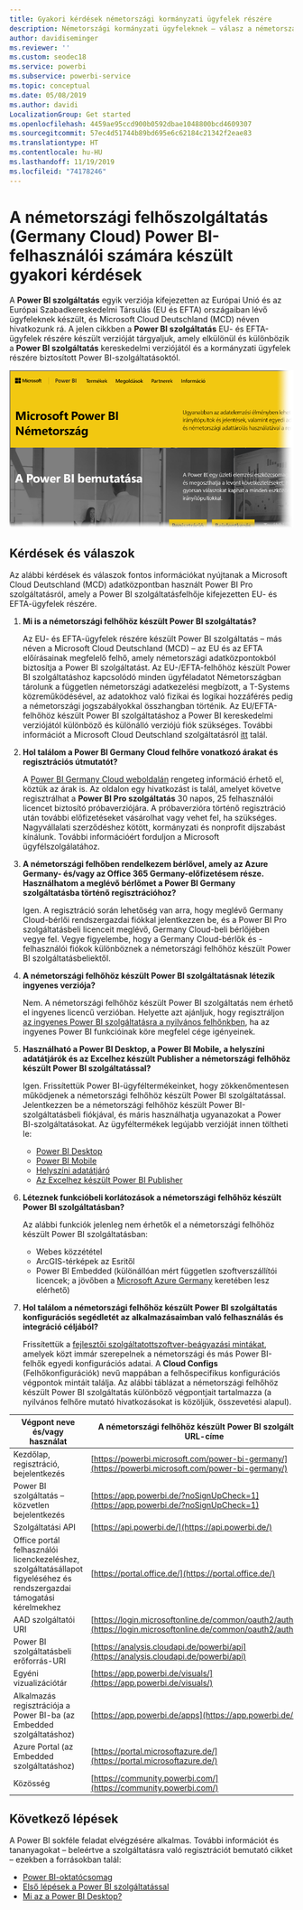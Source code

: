 ```yaml
---
title: Gyakori kérdések németországi kormányzati ügyfelek részére
description: Németországi kormányzati ügyfeleknek – válasz a németországi kormányzati Power BI szolgáltatással kapcsolatos gyakori kérdésekre
author: davidiseminger
ms.reviewer: ''
ms.custom: seodec18
ms.service: powerbi
ms.subservice: powerbi-service
ms.topic: conceptual
ms.date: 05/08/2019
ms.author: davidi
LocalizationGroup: Get started
ms.openlocfilehash: 4459ae95ccd900b0592dbae1048800bcd4609307
ms.sourcegitcommit: 57ec4d51744b89bd695e6c62184c21342f2eae83
ms.translationtype: HT
ms.contentlocale: hu-HU
ms.lasthandoff: 11/19/2019
ms.locfileid: "74178246"
---
```

# <a name="frequently-asked-questions-for-power-bi-for-germany-cloud-customers"></a>A németországi felhőszolgáltatás (Germany Cloud) Power BI-felhasználói számára készült gyakori kérdések
A **Power BI szolgáltatás** egyik verziója kifejezetten az Európai Unió és az Európai Szabadkereskedelmi Társulás (EU és EFTA) országaiban lévő ügyfeleknek készült, és Microsoft Cloud Deutschland (MCD) néven hivatkozunk rá. A jelen cikkben a **Power BI szolgáltatás** EU- és EFTA-ügyfelek részére készült verzióját tárgyaljuk, amely elkülönül és különbözik a **Power BI szolgáltatás** kereskedelmi verziójától és a kormányzati ügyfelek részére biztosított Power BI-szolgáltatásoktól.

![](media/service-govde-faq/govde-faq_01.png)

## <a name="questions-and-answers"></a>Kérdések és válaszok

Az alábbi kérdések és válaszok fontos információkat nyújtanak a Microsoft Cloud Deutschland (MCD) adatközpontban használt Power BI Pro szolgáltatásról, amely a Power BI szolgáltatásfelhője kifejezetten EU- és EFTA-ügyfelek részére.

1. **Mi is a németországi felhőhöz készült Power BI szolgáltatás?**
   
   Az EU- és EFTA-ügyfelek részére készült Power BI szolgáltatás – más néven a Microsoft Cloud Deutschland (MCD) – az EU és az EFTA előírásainak megfelelő felhő, amely németországi adatközpontokból biztosítja a Power BI szolgáltatást. Az EU-/EFTA-felhőhöz készült Power BI szolgáltatáshoz kapcsolódó minden ügyféladatot Németországban tárolunk a független németországi adatkezelési megbízott, a T-Systems közreműködésével, az adatokhoz való fizikai és logikai hozzáférés pedig a németországi jogszabályokkal összhangban történik. Az EU/EFTA-felhőhöz készült Power BI szolgáltatáshoz a Power BI kereskedelmi verziójától különböző és különálló verziójú fiók szükséges. További információt a Microsoft Cloud Deutschland szolgáltatásról [itt](https://www.microsoft.com/trustcenter/cloudservices/nationalcloud) talál.
2. **Hol találom a Power BI Germany Cloud felhőre vonatkozó árakat és regisztrációs útmutatót?**
   
   A [Power BI Germany Cloud weboldalán](https://powerbi.microsoft.com/power-bi-germany/) rengeteg információ érhető el, köztük az árak is. Az oldalon egy hivatkozást is talál, amelyet követve regisztrálhat a **Power BI Pro szolgáltatás** 30 napos, 25 felhasználói licencet biztosító próbaverziójára. A próbaverzióra történő regisztráció után további előfizetéseket vásárolhat vagy vehet fel, ha szükséges. Nagyvállalati szerződéshez kötött, kormányzati és nonprofit díjszabást kínálunk. További információért forduljon a Microsoft ügyfélszolgálatához.
3. **A németországi felhőben rendelkezem bérlővel, amely az Azure Germany- és/vagy az Office 365 Germany-előfizetésem része. Használhatom a meglévő bérlőmet a Power BI Germany szolgáltatásba történő regisztrációhoz?**
   
   Igen. A regisztráció során lehetőség van arra, hogy meglévő Germany Cloud-bérlői rendszergazdai fiókkal jelentkezzen be, és a Power BI Pro szolgáltatásbeli licenceit meglévő, Germany Cloud-beli bérlőjében vegye fel. Vegye figyelembe, hogy a Germany Cloud-bérlők és -felhasználói fiókok különböznek a németországi felhőhöz készült Power BI szolgáltatásbeliektől.
4. **A németországi felhőhöz készült Power BI szolgáltatásnak létezik ingyenes verziója?**
   
   Nem. A németországi felhőhöz készült Power BI szolgáltatás nem érhető el ingyenes licencű verzióban. Helyette azt ajánljuk, hogy regisztráljon [az ingyenes Power BI szolgáltatásra a nyilvános felhőnkben](https://powerbi.microsoft.com/get-started/), ha az ingyenes Power BI funkcióinak köre megfelel cége igényeinek.
5. **Használható a Power BI Desktop, a Power BI Mobile, a helyszíni adatátjárók és az Excelhez készült Publisher a németországi felhőhöz készült Power BI szolgáltatással?**
   
   Igen. Frissítettük Power BI-ügyféltermékeinket, hogy zökkenőmentesen működjenek a németországi felhőhöz készült Power BI szolgáltatással. Jelentkezzen be a németországi felhőhöz készült Power BI-szolgáltatásbeli fiókjával, és máris használhatja ugyanazokat a Power BI-szolgáltatásokat. Az ügyféltermékek legújabb verzióját innen töltheti le:
   
   * [Power BI Desktop](https://powerbi.microsoft.com/desktop/)
   * [Power BI Mobile](https://powerbi.microsoft.com/mobile/)
   * [Helyszíni adatátjáró](https://powerbi.microsoft.com/gateway/)
   * [Az Excelhez készült Power BI Publisher](https://powerbi.microsoft.com/excel-dashboard-publisher/)
6. **Léteznek funkcióbeli korlátozások a németországi felhőhöz készült Power BI szolgáltatásban?**
   
   Az alábbi funkciók jelenleg nem érhetők el a németországi felhőhöz készült Power BI szolgáltatásban:
   
   * Webes közzététel
   * ArcGIS-térképek az Esritől
   * Power BI Embedded (különállóan mért független szoftverszállítói licencek; a jövőben a [Microsoft Azure Germany](https://azure.microsoft.com/overview/clouds/germany/) keretében lesz elérhető)
7. **Hol találom a németországi felhőhöz készült Power BI szolgáltatás konfigurációs segédletét az alkalmazásaimban való felhasználás és integráció céljából?**
   
   Frissítettük a [fejlesztői szolgáltatottszoftver-beágyazási mintákat](https://github.com/Microsoft/PowerBI-Developer-Samples), amelyek közt immár szerepelnek a németországi és más Power BI-felhők egyedi konfigurációs adatai. A **Cloud Configs** (Felhőkonfigurációk) nevű mappában a felhőspecifikus konfigurációs végpontok mintáit találja. Az alábbi táblázat a németországi felhőhöz készült Power BI szolgáltatás különböző végpontjait tartalmazza (a nyilvános felhőre mutató hivatkozásokat is közöljük, összevetési alapul).

| **Végpont neve és/vagy használat** | **A németországi felhőhöz készült Power BI szolgáltatás URL-címe** | **A neki megfelelő URL-cím a nyilvános felhőben (összevetési alapul)** |
| --- | --- | --- |
| Kezdőlap, regisztráció, bejelentkezés |[https://powerbi.microsoft.com/power-bi-germany/](https://powerbi.microsoft.com/power-bi-germany/) |[https://powerbi.microsoft.com/](https://powerbi.microsoft.com/) |
| Power BI szolgáltatás – közvetlen bejelentkezés |[https://app.powerbi.de/?noSignUpCheck=1](https://app.powerbi.de/?noSignUpCheck=1) |[https://app.powerbi.com/?noSignUpCheck=1](https://app.powerbi.com/?noSignUpCheck=1) |
| Szolgáltatási API |[https://api.powerbi.de/](https://api.powerbi.de/) |[https://api.powerbi.com/](https://api.powerbi.com/) |
| Office portál felhasználói licenckezeléshez, szolgáltatásállapot figyeléséhez és rendszergazdai támogatási kérelmekhez |[https://portal.office.de/](https://portal.office.de/) |[https://portal.office.com/](https://portal.office.com/) |
| AAD szolgáltatói URI |[https://login.microsoftonline.de/common/oauth2/authorize/](https://login.microsoftonline.de/common/oauth2/authorize/) |[https://login.microsoftonline.com/common/oauth2/authorize/](https://login.microsoftonline.com/common/oauth2/authorize/) |
| Power BI szolgáltatásbeli erőforrás-URI |[https://analysis.cloudapi.de/powerbi/api](https://analysis.cloudapi.de/powerbi/api) |[https://analysis.windows.net/powerbi/api](https://analysis.windows.net/powerbi/api) |
| Egyéni vizualizációtár |[https://app.powerbi.de/visuals/](https://app.powerbi.de/visuals/) |[https://app.powerbi.com/visuals/](https://app.powerbi.com/visuals/) |
| Alkalmazás regisztrációja a Power BI-ba (az Embedded szolgáltatáshoz) |[https://app.powerbi.de/apps](https://app.powerbi.de/apps) |[https://app.powerbi.com/apps](https://app.powerbi.com/apps) |
| Azure Portal (az Embedded szolgáltatáshoz) |[https://portal.microsoftazure.de/](https://portal.microsoftazure.de/) |[https://portal.azure.com/](https://portal.azure.com/) |
| Közösség |[https://community.powerbi.com/](https://community.powerbi.com/) |[https://community.powerbi.com/](https://community.powerbi.com/) |

## <a name="next-steps"></a>Következő lépések
A Power BI sokféle feladat elvégzésére alkalmas. További információt és tananyagokat – beleértve a szolgáltatásra való regisztrációt bemutató cikket – ezekben a forrásokban talál:

* [Power BI-oktatócsomag](guided-learning/index.yml)
* [Első lépések a Power BI szolgáltatással](service-get-started.md)
* [Mi az a Power BI Desktop?](desktop-what-is-desktop.md)

